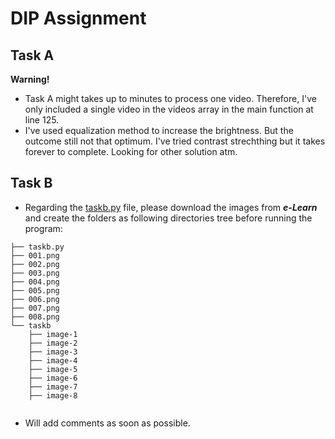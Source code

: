 # DIP Assignment

## Task A

**Warning!**
- Task A might takes up to minutes to process one video. Therefore, I've only included a single video in the videos array in the main function at line 125.
- I've used equalization method to increase the brightness. But the outcome still not that optimum. I've tried contrast strechthing but it takes forever to complete. Looking for other solution atm.

## Task B
- Regarding the [taskb.py](/taskb.py) file, please download the images from ***e-Learn*** and create the folders as following directories tree before running the program:

```
├── taskb.py
├── 001.png
├── 002.png
├── 003.png
├── 004.png
├── 005.png
├── 006.png
├── 007.png
├── 008.png
└── taskb
    ├── image-1
    ├── image-2
    ├── image-3
    ├── image-4
    ├── image-5
    ├── image-6
    ├── image-7
    ├── image-8
    
```

- Will add comments as soon as possible.